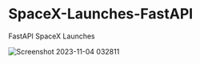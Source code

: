 # SpaceX-Launches-FastAPI
FastAPI SpaceX Launches


![Screenshot 2023-11-04 032811](https://github.com/mamadjadali/SpaceX-Launches-FastAPI/assets/92626938/ba424951-fc26-4789-848c-f0b10f52dc9f)
